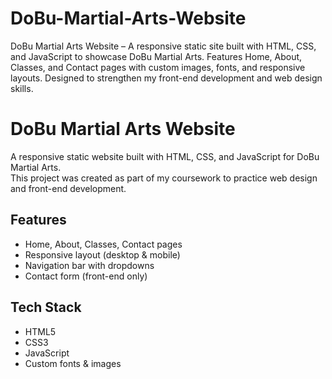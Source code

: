 # DoBu-Martial-Arts-Website
DoBu Martial Arts Website – A responsive static site built with HTML, CSS, and JavaScript to showcase DoBu Martial Arts. Features Home, About, Classes, and Contact pages with custom images, fonts, and responsive layouts. Designed to strengthen my front-end development and web design skills.

# DoBu Martial Arts Website
A responsive static website built with HTML, CSS, and JavaScript for DoBu Martial Arts.  
This project was created as part of my coursework to practice web design and front-end development.

## Features
- Home, About, Classes, Contact pages
- Responsive layout (desktop & mobile)
- Navigation bar with dropdowns
- Contact form (front-end only)

## Tech Stack
- HTML5
- CSS3
- JavaScript
- Custom fonts & images
